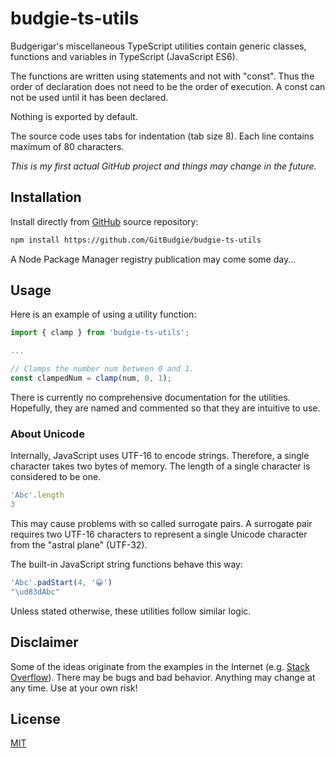 # budgie-ts-utils

Budgerigar's miscellaneous TypeScript utilities contain generic classes,
functions and variables in TypeScript (JavaScript ES6).

The functions are written using statements and not with "const". Thus the order
of declaration does not need to be the order of execution. A const can not be
used until it has been declared.

Nothing is exported by default.

The source code uses tabs for indentation (tab size 8).
Each line contains maximum of 80 characters.

*This is my first actual GitHub project and things may change in the future.*

## Installation

Install directly from [GitHub](https://www.github.com/) source repository:

```bash
npm install https://github.com/GitBudgie/budgie-ts-utils
```

A Node Package Manager registry publication may come some day...

## Usage

Here is an example of using a utility function:

```typescript
import { clamp } from 'budgie-ts-utils';

...

// Clamps the number num between 0 and 1.
const clampedNum = clamp(num, 0, 1);
```

There is currently no comprehensive documentation for the utilities.
Hopefully, they are named and commented so that they are intuitive to use.

### About Unicode

Internally, JavaScript uses UTF-16 to encode strings.
Therefore, a single character takes two bytes of memory.
The length of a single character is considered to be one.

```javascript
'Abc'.length
3
```

This may cause problems with so called surrogate pairs.
A surrogate pair requires two UTF-16 characters to represent
a single Unicode character from the "astral plane" (UTF-32).

The built-in JavaScript string functions behave this way:

```javascript
'Abc'.padStart(4, '😀')
"\ud83dAbc"
```

Unless stated otherwise, these utilities follow similar logic.

## Disclaimer
Some of the ideas originate from the examples in the Internet
(e.g. [Stack Overflow](https://www.stackoverflow.com/)).
There may be bugs and bad behavior. Anything may change at any time.
Use at your own risk!

## License
[MIT](https://choosealicense.com/licenses/mit/)
